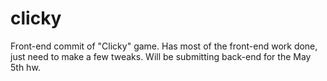 # clicky

Front-end commit of "Clicky" game. Has most of the front-end work done, just need to make a few tweaks. Will be submitting back-end for the May 5th hw.
